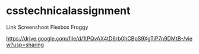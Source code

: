 # csstechnicalassignment

Link Screenshoot Flexbox Froggy

https://drive.google.com/file/d/1tPQvAX4tD6rb0hCBpS9XgTiP7n9DMtB-/view?usp=sharing
